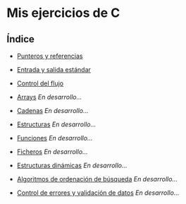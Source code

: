 # Mis ejercicios de C

## Índice

* [Punteros y referencias](https://github.com/lundrvs/C/blob/master/punt/README.md)

* [Entrada y salida estándar](https://github.com/lundrvs/blob/master/ES/README.md)

* [Control del flujo](https://github.com/Lundrvs/C/blob/master/cflu/README.md)

* [Arrays]() _En desarrollo..._

* [Cadenas]() _En desarrollo..._

* [Estructuras]() _En desarrollo..._

* [Funciones]() _En desarrollo..._

* [Ficheros]() _En desarrollo..._

* [Estructuras dinámicas]() _En desarrollo..._

* [Algoritmos de ordenación de búsqueda]() _En desarrollo..._

* [Control de errores y validación de datos]() _En desarrollo..._
